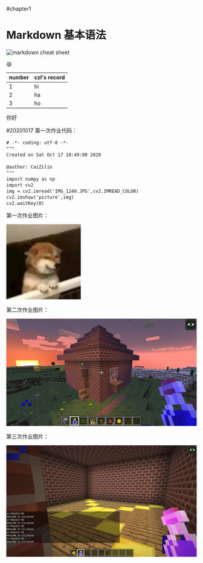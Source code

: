 #chapter1
# Markdown 基本语法
![markdown cheat sheet](https://github.com/shiep18/EIS2020/blob/master/markdowncheatsheet.JPG)

:smile:

|number|czl's record|
|-----------|-----------|
|1|hi|
|2|ha|
|3|ho|

你好

#20201017 
第一次作业代码：
~~~
# -*- coding: utf-8 -*-
"""
Created on Sat Oct 17 18:49:00 2020

@author: CaiZilin
"""
import numpy as np
import cv2
img = cv2.imread('IMG_1240.JPG',cv2.IMREAD_COLOR)
cv2.imshow('picture',img)
cv2.waitKey(0)
~~~

第一次作业图片：

![markdown cheat sheet](https://github.com/ophwsjtu18/ohw20f/blob/main/caizilin/IMG_1240.JPG?raw=true)

第二次作业图片：

![markdown cheat sheet](https://github.com/ophwsjtu18/ohw20f/blob/main/caizilin/second%20assignment%20house.png)

第三次作业图片：

![markdown cheat sheet](https://github.com/ophwsjtu18/ohw20f/blob/main/caizilin/week8/floor%20and%20name.png)
